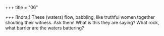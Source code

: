 +++
title = "06"

+++
[Indra:] These (waters) flow, babbling, like truthful women together  shouting their witness.
Ask them! What is this they are saying? What rock, what barrier are the  waters battering?